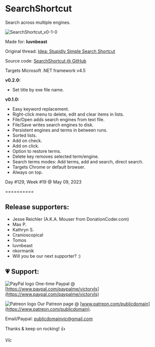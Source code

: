 # SearchShortcut

Search across multiple engines.

![SearchShortcut_v0-1-0](https://user-images.githubusercontent.com/54631779/235713844-ec91ca57-91d3-482f-b460-b6f0d9d11715.png) 

Made for: **luvnbeast**

Original thread: [Idea: Stupidly Simple Search Shortcut](https://www.donationcoder.com/forum/index.php?topic=53334.0)

Source code: [SearchShortcut @ GitHub](https://github.com/publicdomain/search-shortcut)

Targets Microsoft .NET framework v4.5

**v0.2.0:**

- Set title by exe file name.

**v0.1.0:**

- Easy keyword replacement.
- Right-click menu to delete, edit and clear items in lists.
- File/Open adds search engines from text file.
- File/Save writes search engines to disk.
- Persistent engines and terms in between runs.
- Sorted lists.
- Add on check.
- Add on click.
- Option to restore terms.
- Delete key removes selected term/engine.
- Search terms modes: Add terms, add and search, direct search.
- Targets Chrome or default browser.
- Always on top.

Day #129, Week #19 @ May 09, 2023

==========

## Release supporters:

* Jesse Reichler (A.K.A. Mouser from DonationCoder.com)
* Max P.
* Kathryn S.
* Cranioscopical
* Tomos
* luvnbeast
* nkormanik
* Will *you* be our next supporter? :)

## 💗 Support:

![PayPal logo](https://i.imgur.com/CSaPEFY.png) One-time Paypal @ [https://www.paypal.com/paypalme/victorvls](https://www.paypal.com/paypalme/victorvls)

![Patreon logo](https://i.imgur.com/LKBj3ih.png) Our Patreon page @ [www.patreon.com/publicdomain](https://www.patreon.com/publicdomain).

Email/Paypal: publicdomainvic@gmail.com

Thanks & keep on rocking! 👍

*Vic*
